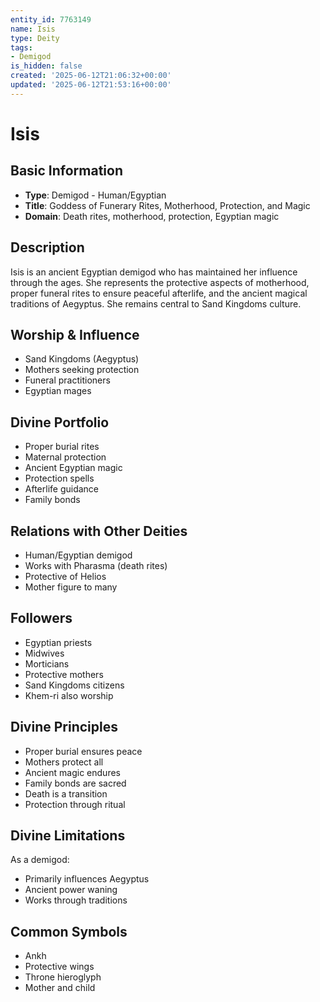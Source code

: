 ```yaml
---
entity_id: 7763149
name: Isis
type: Deity
tags:
- Demigod
is_hidden: false
created: '2025-06-12T21:06:32+00:00'
updated: '2025-06-12T21:53:16+00:00'
---
```


# Isis

## Basic Information

- **Type**: Demigod - Human/Egyptian
- **Title**: Goddess of Funerary Rites, Motherhood, Protection, and Magic
- **Domain**: Death rites, motherhood, protection, Egyptian magic

## Description

Isis is an ancient Egyptian demigod who has maintained her influence through the ages. She represents the protective aspects of motherhood, proper funeral rites to ensure peaceful afterlife, and the ancient magical traditions of Aegyptus. She remains central to Sand Kingdoms culture.

## Worship & Influence

- Sand Kingdoms (Aegyptus)
- Mothers seeking protection
- Funeral practitioners
- Egyptian mages

## Divine Portfolio

- Proper burial rites
- Maternal protection
- Ancient Egyptian magic
- Protection spells
- Afterlife guidance
- Family bonds

## Relations with Other Deities

- Human/Egyptian demigod
- Works with Pharasma (death rites)
- Protective of Helios
- Mother figure to many

## Followers

- Egyptian priests
- Midwives
- Morticians
- Protective mothers
- Sand Kingdoms citizens
- Khem-ri also worship

## Divine Principles

- Proper burial ensures peace
- Mothers protect all
- Ancient magic endures
- Family bonds are sacred
- Death is a transition
- Protection through ritual

## Divine Limitations

As a demigod:

- Primarily influences Aegyptus
- Ancient power waning
- Works through traditions

## Common Symbols

- Ankh
- Protective wings
- Throne hieroglyph
- Mother and child